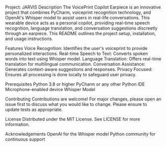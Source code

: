 
Project: JARVIS
Description
The VoicePrint Copilot Earpiece is an innovative project that combines PyCharm, voiceprint recognition technology, and OpenAI's Whisper model to assist users in real-life conversations. This wearable device acts as a personal copilot, providing real-time speech recognition, language translation, and conversation suggestions discreetly through an earpiece. This README outlines the project setup, installation, and usage instructions.

Features
Voice Recognition: Identifies the user's voiceprint to provide personalized interactions.
Real-time Speech to Text: Converts spoken words into text using Whisper model.
Language Translation: Offers real-time translation for multilingual communication.
Conversation Assistance: Generates context-aware suggestions and responses.
Privacy Focused: Ensures all processing is done locally to safeguard user privacy.

Prerequisites
Python 3.8 or higher
PyCharm or any other Python IDE
Microphone-enabled device
Whisper Model

Contributing
Contributions are welcome! For major changes, please open an issue first to discuss what you would like to change. Please ensure to update tests as appropriate.

License
Distributed under the MIT License. See LICENSE for more information.

Acknowledgements
OpenAI for the Whisper model
Python community for continuous support
